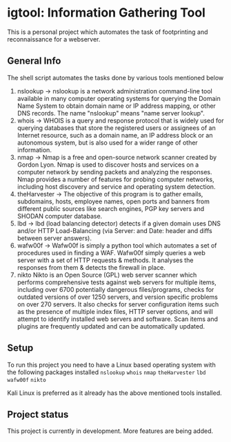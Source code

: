 # igtool: Information Gathering Tool
This is a personal project which automates the task of footprinting and reconnaissance for a webserver.

## General Info
The shell script automates the tasks done by various tools mentioned below

1. nslookup
-> nslookup is a network administration command-line tool available in many computer operating systems for querying the Domain Name System to obtain domain name or IP address mapping, or other DNS records. The name "nslookup" means "name server lookup".
2. whois
-> WHOIS is a query and response protocol that is widely used for querying databases that store the registered users or assignees of an Internet resource, such as a domain name, an IP address block or an autonomous system, but is also used for a wider range of other information.
3. nmap
-> Nmap is a free and open-source network scanner created by Gordon Lyon. Nmap is used to discover hosts and services on a computer network by sending packets and analyzing the responses. Nmap provides a number of features for probing computer networks, including host discovery and service and operating system detection.
4. theHarvester
-> The objective of this program is to gather emails, subdomains, hosts, employee names, open ports and banners from different public sources like search engines, PGP key servers and SHODAN computer database.
5. lbd
-> lbd (load balancing detector) detects if a given domain uses DNS and/or HTTP Load-Balancing (via Server: and Date: header and diffs between server answers).
6. wafw00f
-> Wafw00f is simply a python tool which automates a set of procedures used in finding a WAF. Wafw00f simply queries a web server with a set of HTTP requests & methods. It analyses the responses from them & detects the firewall in place.
7. nikto
Nikto is an Open Source (GPL) web server scanner which performs comprehensive tests against web servers for multiple items, including over 6700 potentially dangerous files/programs, checks for outdated versions of over 1250 servers, and version specific problems on over 270 servers. It also checks for server configuration items such as the presence of multiple index files, HTTP server options, and will attempt to identify installed web servers and software. Scan items and plugins are frequently updated and can be automatically updated.

## Setup
To run this project you need to have a Linux based operating system with the following packages installed
`nslookup`
`whois`
`nmap`
`theHarvester`
`lbd`
`wafw00f`
`nikto`

Kali Linux is preferred as it already has the above mentioned tools installed.

## Project status
This project is currently in development. More features are being added.
